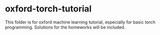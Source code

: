 # oxford-torch-tutorial
This folder is for oxford machine learning tutorial, especially for basic torch programming. Solutions for the homeworks will be included.
